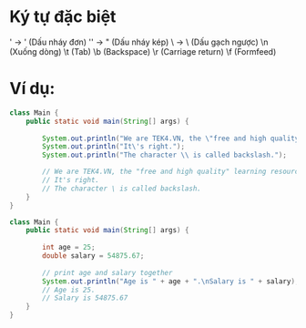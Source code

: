 # Ký tự đặc biệt
\' -> ' (Dấu nháy đơn)
\'' -> " (Dấu nháy kép)
\\ -> \ (Dấu gạch ngược)
\n (Xuống dòng)
\t (Tab)
\b (Backspace)
\r (Carriage return)
\f (Formfeed)

# Ví dụ:
```java
class Main {
    public static void main(String[] args) {
        
        System.out.println("We are TEK4.VN, the \"free and high quality\" learning resource.");
        System.out.println("It\'s right.");
        System.out.println("The character \\ is called backslash.");

        // We are TEK4.VN, the "free and high quality" learning resource.
        // It's right.
        // The character \ is called backslash.
    }
}
```

```java
class Main {
    public static void main(String[] args) {
        
        int age = 25;
        double salary = 54875.67;
        
        // print age and salary together
        System.out.println("Age is " + age + ".\nSalary is " + salary);
        // Age is 25.
        // Salary is 54875.67
    }
}
```
